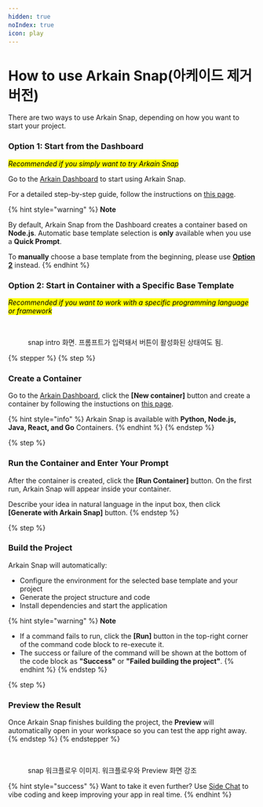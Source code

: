 ```yaml
---
hidden: true
noIndex: true
icon: play
---
```


# How to use Arkain Snap(아케이드 제거 버전)

There are two ways to use Arkain Snap, depending on how you want to start your project.

### Option 1: Start from the Dashboard

_<mark style="color:$info;">Recommended if you simply want to try Arkain Snap</mark>_

Go to the [Arkain Dashboard](https://arkain.io/my/dashboard) to start using Arkain Snap.

For a detailed step-by-step guide, follow the instructions on [this page](../dashboard/container/container-management/creating-container/using-arkain-snap.md).

{% hint style="warning" %}
**Note**

By default, Arkain Snap from the Dashboard creates a container based on **Node.js**. Automatic base template selection is **only** available when you use a **Quick Prompt**.

To **manually** choose a base template from the beginning, please use [**Option 2**](how-to-use-arkain-snap.md#option-2-start-in-container-with-a-specific-base-template) instead.
{% endhint %}

### Option 2: Start in Container with a Specific Base Template

_<mark style="color:$info;">Recommended if you want to work with a specific programming language or framework</mark>_

<figure><img src="../../.gitbook/assets/스크린샷 2025-09-11 오전 10.28.53.png" alt=""><figcaption><p>snap intro 화면. 프롬프트가 입력돼서 버튼이 활성화된 상태여도 됨.</p></figcaption></figure>

{% stepper %}
{% step %}
### Create a Container

Go to the [Arkain Dashboard](https://arkain.io/my/dashboard), click the **\[New container]** button and create a container by following the instuctions on [this page](../dashboard/container/container-management/creating-container/).

{% hint style="info" %}
Arkain Snap is available with **Python, Node.js, Java, React, and Go** Containers.
{% endhint %}
{% endstep %}

{% step %}
### Run the Container and Enter Your Prompt

After the container is created, click the **\[Run Container]** button. On the first run, Arkain Snap will appear inside your container.

Describe your idea in natural language in the input box, then click **\[Generate with Arkain Snap]** button.
{% endstep %}

{% step %}
### Build the Project

Arkain Snap will automatically:

* Configure the environment for the selected base template and your project
* Generate the project structure and code
* Install dependencies and start the application

{% hint style="warning" %}
**Note**

* If a command fails to run, click the **\[Run]** button in the top-right corner of the command code block to re-execute it.
* The success or failure of the command will be shown at the bottom of the code block as **"Success"** or **"Failed building the project"**.
{% endhint %}
{% endstep %}

{% step %}
### Preview the Result

Once Arkain Snap finishes building the project, the **Preview** will automatically open in your workspace so you can test the app right away.
{% endstep %}
{% endstepper %}

<figure><img src="../../.gitbook/assets/스크린샷 2025-09-11 오후 12.53.39.png" alt=""><figcaption><p>snap 워크플로우 이미지. 워크플로우와 Preview 화면 강조</p></figcaption></figure>

{% hint style="success" %}
Want to take it even further? Use [Side Chat](side-chat/how-to-use-side-chat-1.md) to vibe coding and keep improving your app in real time.
{% endhint %}
